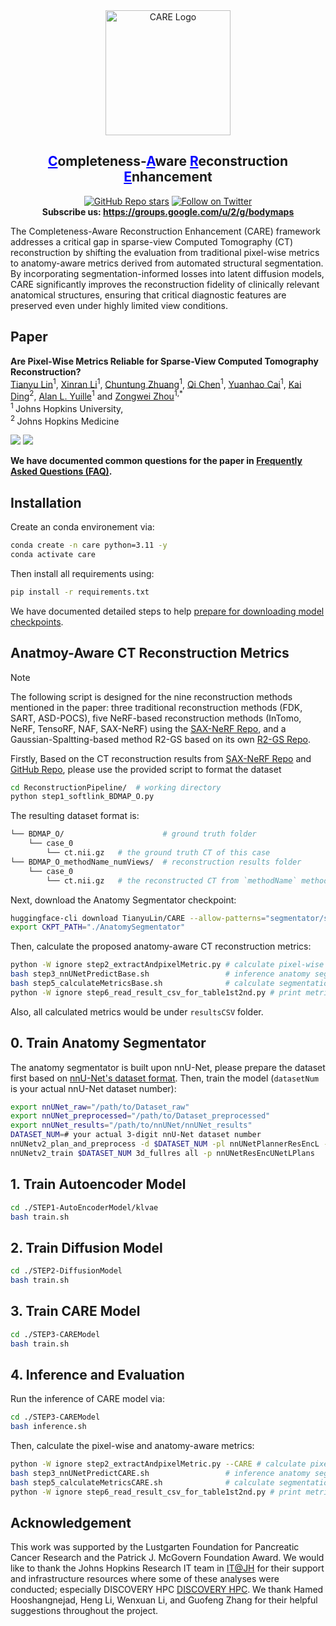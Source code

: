 <div align="center">
    <img src="assets/fig_logo.png" alt="CARE Logo" width=200/>
<h2 align="center"><span style="color: blue;"><ins>C</ins></span>ompleteness-<span style="color: blue;"><ins>A</ins></span>ware <span style="color: blue;"><ins>R</ins></span>econstruction <span style="color: blue;"><ins>E</ins></span>nhancement</h2>
</div>
<div align="center">


<!-- ![visitors](https://visitor-badge.laobi.icu/badge?page_id=MrGiovanni/CARE) -->
[![GitHub Repo stars](https://img.shields.io/github/stars/MrGiovanni/CARE?style=social)](https://github.com/MrGiovanni/CARE/stargazers)
<a href="https://twitter.com/bodymaps317">
        <img src="https://img.shields.io/twitter/follow/BodyMaps?style=social" alt="Follow on Twitter" />
</a><br/>
**Subscribe us: https://groups.google.com/u/2/g/bodymaps**  

</div>

The Completeness-Aware Reconstruction Enhancement (CARE) framework addresses a critical gap in sparse-view Computed Tomography (CT) reconstruction by shifting the evaluation from traditional pixel-wise metrics to anatomy-aware metrics derived from automated structural segmentation. By incorporating segmentation-informed losses into latent diffusion models, CARE significantly improves the reconstruction fidelity of clinically relevant anatomical structures, ensuring that critical diagnostic features are preserved even under highly limited view conditions.

## Paper
<b>Are Pixel-Wise Metrics Reliable for Sparse-View Computed Tomography Reconstruction?</b> <br/>
[Tianyu Lin](https://lin-tianyu.github.io/)<sup>1</sup>, 
[Xinran Li](https://openreview.net/profile?id=~Xinran_Li7)<sup>1</sup>, 
[Chuntung Zhuang](https://openreview.net/profile?id=~Chuntung_Zhuang1)<sup>1</sup>, 
[Qi Chen](https://scholar.google.com/citations?user=4Q5gs2MAAAAJ&hl=en)<sup>1</sup>, 
[Yuanhao Cai](https://caiyuanhao1998.github.io/)<sup>1</sup>, 
[Kai Ding](https://scholar.google.com/citations?user=OvpsAYgAAAAJ&hl=en&oi=ao)<sup>2</sup>, 
[Alan L. Yuille](https://www.cs.jhu.edu/~ayuille/)<sup>1</sup> and
[Zongwei Zhou](https://www.zongweiz.com/)<sup>1,*</sup> <br/>
<sup>1 </sup>Johns Hopkins University,  <br/>
<sup>2 </sup>Johns Hopkins Medicine  <br/>
<!-- CVPR, 2024 <br/> -->
<a href=''><img src='https://img.shields.io/badge/Paper-PDF-purple'></a>
<a href='https://github.com/MrGiovanni/CARE'><img src='https://img.shields.io/badge/GitHub-Code-blue'></a>

**We have documented common questions for the paper in [Frequently Asked Questions (FAQ)](documents/FAQ.md).**


## Installation
Create an conda environement via:
```bash
conda create -n care python=3.11 -y
conda activate care
```
Then install all requirements using:
```bash
pip install -r requirements.txt
```
We have documented detailed steps to help [prepare for downloading model checkpoints](documents/DOWNLOAD.md).

## Anatmoy-Aware CT Reconstruction Metrics
> [!NOTE]
> The following script is designed for the nine reconstruction methods mentioned in the paper: three traditional reconstruction methods (FDK, SART, ASD-POCS), five NeRF-based reconstruction methods (InTomo, NeRF, TensoRF, NAF, SAX-NeRF) using the [SAX-NeRF Repo](https://github.com/caiyuanhao1998/SAX-NeRF), and a Gaussian-Spaltting-based method R2-GS based on its own [R2-GS Repo](https://github.com/Ruyi-Zha/r2_gaussian). 

Firstly, Based on the CT reconstruction results from [SAX-NeRF Repo](https://github.com/caiyuanhao1998/SAX-NeRF) and [GitHub Repo](https://github.com/Ruyi-Zha/r2_gaussian), please use the provided script to format the dataset
```bash
cd ReconstructionPipeline/  # working directory
python step1_softlink_BDMAP_O.py    
```
The resulting dataset format is:
```bash
└── BDMAP_O/                      # ground truth folder
    └── case_0
        └── ct.nii.gz   # the ground truth CT of this case
└── BDMAP_O_methodName_numViews/  # reconstruction results folder
    └── case_0
        └── ct.nii.gz   # the reconstructed CT from `methodName` method with `numViews` X-rays
```
Next, download the Anatomy Segmentator checkpoint:
```bash
huggingface-cli download TianyuLin/CARE --allow-patterns="segmentator/segmentator3D/*" --to-local-dir="./AnatomySegmentator/"
export CKPT_PATH="./AnatomySegmentator"
```
Then, calculate the proposed anatomy-aware CT reconstruction metrics:
```bash
python -W ignore step2_extractAndpixelMetric.py # calculate pixel-wise metrics (SSIM and PSNR)
bash step3_nnUNetPredictBase.sh                 # inference anatomy segmentator
bash step5_calculateMetricsBase.sh              # calculate segmentation metrics
python -W ignore step6_read_result_csv_for_table1st2nd.py # print metrics in latex table format
```
Also, all calculated metrics would be under `resultsCSV` folder.

## 0. Train Anatomy Segmentator
The anatomy segmentator is built upon nnU-Net, please prepare the dataset first based on [nnU-Net's dataset format](https://github.com/MIC-DKFZ/nnUNet/blob/master/documentation/dataset_format.md).
Then, train the model (`datasetNum` is your actual nnU-Net dataset number):
```bash
export nnUNet_raw="/path/to/Dataset_raw"
export nnUNet_preprocessed="/path/to/Dataset_preprocessed"
export nnUNet_results="/path/to/nnUNet/nnUNet_results"
DATASET_NUM=# your actual 3-digit nnU-Net dataset number
nnUNetv2_plan_and_preprocess -d $DATASET_NUM -pl nnUNetPlannerResEncL --verify_dataset_integrity
nnUNetv2_train $DATASET_NUM 3d_fullres all -p nnUNetResEncUNetLPlans
```

## 1. Train Autoencoder Model
```bash
cd ./STEP1-AutoEncoderModel/klvae
bash train.sh
```
## 2. Train Diffusion Model
```bash
cd ./STEP2-DiffusionModel
bash train.sh
```
## 3. Train CARE Model
```bash
cd ./STEP3-CAREModel
bash train.sh
```

## 4. Inference and Evaluation
Run the inference of CARE model via:
```bash
cd ./STEP3-CAREModel
bash inference.sh
```
Then, calculate the pixel-wise and anatomy-aware metrics:
```bash
python -W ignore step2_extractAndpixelMetric.py --CARE # calculate pixel-wise metrics (SSIM and PSNR)
bash step3_nnUNetPredictCARE.sh                 # inference anatomy segmentator
bash step5_calculateMetricsCARE.sh              # calculate segmentation metrics
python -W ignore step6_read_result_csv_for_table1st2nd.py # print metrics in latex table format
```


<!-- ## Citation
```
@inproceedings{lin2025are,
  title={Are Pixel-Wise Metrics Reliable for Sparse-View Computed Tomography Reconstruction?},
  author={Lin, Tianyu and Li, Xinran and Zhuang, Chuntung and Chen, Qi and Cai, Yuanhao and Ding, Kai and Yuille, Alan and Zhou, Zongwei},
  booktitle={},
  pages={},
  year={2025}
}
``` -->

## Acknowledgement

This work was supported by the Lustgarten Foundation for Pancreatic Cancer Research and the Patrick J. McGovern Foundation Award. We would like to thank the Johns Hopkins Research IT team in [IT@JH](https://researchit.jhu.edu/) for their support and infrastructure resources where some of these analyses were conducted; especially DISCOVERY HPC [DISCOVERY HPC](https://researchit.jhu.edu/research-hpc/). We thank Hamed Hooshangnejad, Heng Li, Wenxuan Li, and Guofeng Zhang for their helpful suggestions throughout the project.